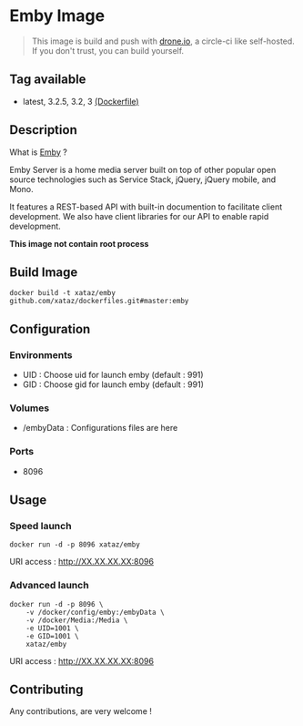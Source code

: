 # Emby Image

> This image is build and push with [drone.io](https://github.com/drone/drone), a circle-ci like self-hosted.
> If you don't trust, you can build yourself.

## Tag available
* latest, 3.2.5, 3.2, 3 [(Dockerfile)](https://github.com/xataz/dockerfiles/blob/master/emby/Dockerfile)

## Description
What is [Emby](https://github.com/MediaBrowser/Emby) ?

Emby Server is a home media server built on top of other popular open source technologies such as Service Stack, jQuery, jQuery mobile, and Mono.

It features a REST-based API with built-in documention to facilitate client development. We also have client libraries for our API to enable rapid development. 

**This image not contain root process**

## Build Image

```shell
docker build -t xataz/emby github.com/xataz/dockerfiles.git#master:emby
```

## Configuration
### Environments
* UID : Choose uid for launch emby (default : 991)
* GID : Choose gid for launch emby (default : 991)

### Volumes
* /embyData : Configurations files are here

### Ports
* 8096

## Usage
### Speed launch
```shell
docker run -d -p 8096 xataz/emby
```
URI access : http://XX.XX.XX.XX:8096

### Advanced launch
```shell
docker run -d -p 8096 \
	-v /docker/config/emby:/embyData \
	-v /docker/Media:/Media \
	-e UID=1001 \
	-e GID=1001 \
	xataz/emby
```
URI access : http://XX.XX.XX.XX:8096

## Contributing
Any contributions, are very welcome !